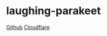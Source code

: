 # laughing-parakeet

[Github](https://afrje.github.io/laughing-parakeet/)
[Cloudflare](https://laughing-parakeet.pages.dev)
